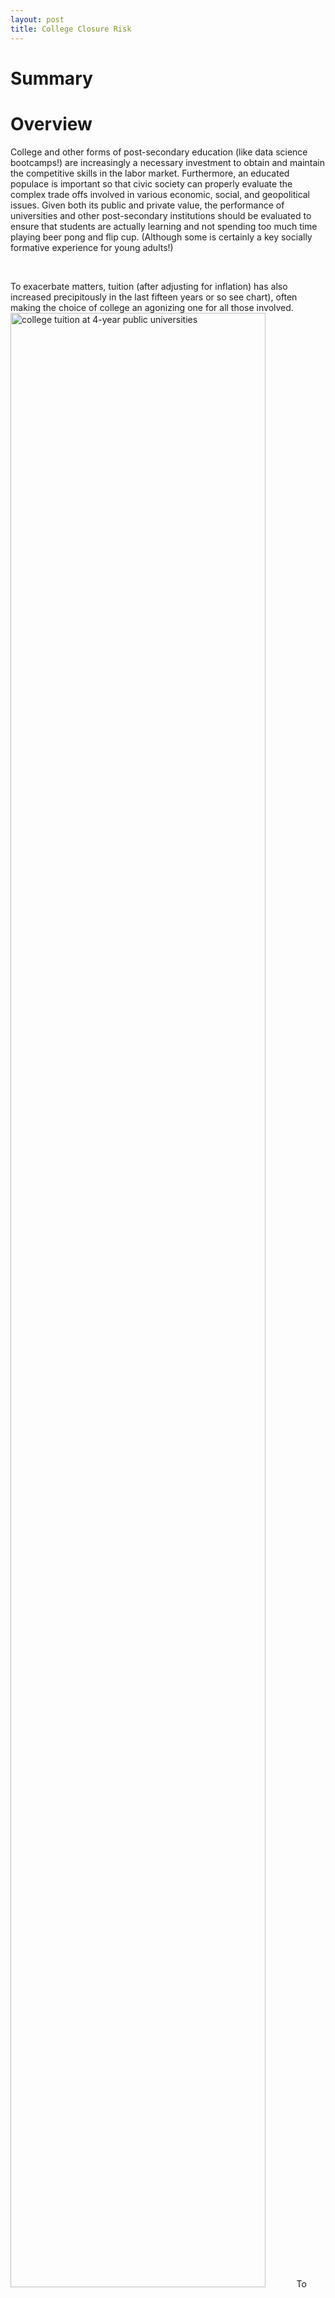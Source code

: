 ```yaml
---
layout: post
title: College Closure Risk
---
```


# Summary

# Overview

College and other forms of post-secondary education (like data science bootcamps!) are increasingly a necessary investment to obtain and maintain the competitive skills in the labor market. Furthermore, an educated populace is important so that civic society can properly evaluate the complex trade offs involved in various economic, social, and geopolitical issues. Given both its public and private value, the performance of universities and other post-secondary institutions should be evaluated to ensure that students are actually learning and not spending too much time playing beer pong and flip cup. (Although some is certainly a key socially formative experience for young adults!)

<br/>

To exacerbate matters, tuition (after adjusting for inflation) has also increased precipitously in the last fifteen years or so see chart), often making the choice of college an agonizing one for all those involved.
<img src="https://aawiegel.github.io/assets/tuition.png" alt="college tuition at 4-year public universities" style="width: 90%;"/>
To help give prospective students (and their parents) evaluate colleges before they apply and enroll, the Department of Education releases a [College Scorecard](https://collegescorecard.ed.gov/) that provides a quick summary of the performance and cost of different colleges. Here is an example of this report for the colleges near my zipcode.
<img src="https://aawiegel.github.io/assets/college_sc.png" alt="College Scorecard Example" style="width: 90%;"/>
The data for average annual cost, graduate rate, and salary after attending is shown, but the Department of Education collects an enormous body of statistics on each college. These [statistics can be accessed](https://collegescorecard.ed.gov/data/) via download or a free API (application protocol interface) over a number of years. The data here is limited to 4-year universities, 2-year community colleges, and technical schools.

<br/>

One particularly interesting statistic that the Department of Education collects is whether a college has closed or lost its accreditation in 2017 (encoded in the same statistic). If a college closes, students lose a lot of time and money since they have to apply to a new school. This new school may not accept transfer credits or be in a different location. A loss of accreditation is less severe, but the reputation loss may harm a student’s prospects afterwards.

<br/>

Given this, I thought it would be interesting to try to predict whether a school would close or lose its accreditation by 2017 from the Department of Education statistics from 2013. During this time, there were a lot of high-profile school closures (particularly for for-profit private schools) because of [their shady practices](https://twocents.lifehacker.com/the-sketchy-world-of-for-profit-colleges-1745584446). Essentially, these schools would heavily market their educational programs as career-changing, take student loan money (subsidized by the government!), and then provide a subpar, nearly worthless education. One of these schools turned out to be particularly important to this problem, but I’ll save that as a surprise for later. 

# Data Collection and Cleaning

<img src="https://aawiegel.github.io/assets/data_collection.png" alt="data collection" style="width: 90%;"/>

To obtain the data, I first downloaded the data definitions table from the Department of Education and stored it in a table in a Postgres SQL database. This table contains the API key for each variable so that it can be queried for information about each school. I then collected data for several different categories for each school. The school table included generic information about the school (e.g., private or public, etc.) along with whether it closed or lost its accreditation by 2017 or not. The other tables (student, aid, and repayment) included data from 2013 on the student demographics, types of federal aid received, and student loan default rates. In particular, I thought the latter two might be indicative of some of the shady practices of the for-profit schools I mentioned earlier.

<br/>

After placing all the data into a Postgres database, I then used several JOIN statements to merge the data from each table into one data set based on school ID. I ended up with 7200 schools described by 43 numerical and categorical features. In the process, there was a missing data (as usual) for several of the features. For numerical data, I imputed the missing data with the mean. I was worried this might cause a leakage problem if the "closed" schools had missing data more often, however. I found that 7.2% and 9.7% of the data was missing for open and closed colleges, respectively. Therefore, there is a slight leakage problem with this data, and the model predictions are probably better than they would be otherwise. 

# Model Building

Once the data was obtained form the SQL database and cleaned, I then applied several different classification algorithms to predict the school's closure by 2017, including [logistic regression](https://en.wikipedia.org/wiki/Logistic_regression) (with l1 and l2 [regularization](https://en.wikipedia.org/wiki/Regularization_(mathematics))), [K-nearest neighbors](https://en.wikipedia.org/wiki/K-nearest_neighbors_algorithm), a [single decision tree](https://en.wikipedia.org/wiki/Decision_tree), [Random Forest](https://en.wikipedia.org/wiki/Random_forest), and [Gradient Boosted Trees](https://en.wikipedia.org/wiki/Gradient_boosting) classifiers. Of these, Random Forest performed the best of the various classifiers with an [AUC score for the ROC curve](https://en.wikipedia.org/wiki/Receiver_operating_characteristic#Area_under_the_curve) of 0.90. In this case, since I was interested in prediction and not explanation (in contrast to the [previous project](https://aawiegel.github.io/2017/07/25/BeerRegressionML.html)), RandomForest's increased performance was worth the increase in model complexity. 

<br/>

Interestingly, however, when I examined the feature importances of the random forest, I noticed that the model really picked up on the number of branches as a very important feature for more than 12% of the splits as shown below:

<img src="https://aawiegel.github.io/assets/featimp_rf_withITT.png" alt="feature importance" style="width: 90%;"/>

Examining this further, I found that the school in the dataset with the most number of branches was ITT Tech, which had 137 branches. [ITT Tech](http://www.latimes.com/business/la-fi-for-profit-schools-20160912-snap-story.html) was one very high profile college closure back in 2016, where all of the campuses closed down at once after state and federal officials filed lawsuits due to their fraudulant and predatory practices. Each of these branches is included as a separate entry in the data, so ITT Tech is somewhat overrepresented in the 900 schools that closed from 2013 to 2017. 

<br/>

To ensure that the model was not just picking up on the characteristics of ITT Tech, I ran the Random Forest model again after removing ITT Tech from the data. Thankfully, the AUC score only declined to 0.89, suggesting that the model was not only picking up on ITT Tech. The feature importance of branches also declined to only 5% of the splits, although it still was the most important feature that the RandomForest made decisions based on.

<img src="https://aawiegel.github.io/assets/featimp_rf.png" alt="feature important without ITT Tech" sytle="width: 90%;"/>

Here, I plotted the ROC curve and precision recall curve for the Random Forest model without ITT Tech in the data.

<img src="https://aawiegel.github.io/assets/Random%20Forest.png" alt="ROC and Precision-Recall Curves" style="width: 90%;"/>


